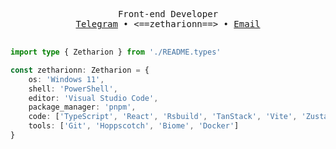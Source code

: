 <div align="center">

<pre>

Front-end Developer
<a href="https://t.me/zetharionn">Telegram</a> • <==zetharionn==> • <a href="mailto:zetharionn.work@gmail.com">Email</a>

</pre>

</div>

```typescript
import type { Zetharion } from './README.types'

const zetharionn: Zetharion = {
	os: 'Windows 11',
	shell: 'PowerShell',
	editor: 'Visual Studio Code',
	package_manager: 'pnpm',
	code: ['TypeScript', 'React', 'Rsbuild', 'TanStack', 'Vite', 'Zustand', 'Vitest'],
	tools: ['Git', 'Hoppscotch', 'Biome', 'Docker']
}
```
